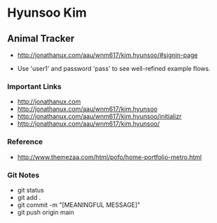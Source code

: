 # Hyunsoo Kim

## Animal Tracker

- http://jonathanux.com/aau/wnm617/kim.hyunsoo/#signin-page

- Use 'user1' and password 'pass' to see well-refined example flows.

### Important Links

- http://jonathanux.com
- http://jonathanux.com/aau/wnm617/kim.hyunsoo
- http://jonathanux.com/aau/wnm617/kim.hyunsoo/initializr
- http://jonathanux.com/aau/wnm617/kim.hyunsoo/

### Reference

- http://www.themezaa.com/html/pofo/home-portfolio-metro.html

### Git Notes

- git status
- git add .
- git commit -m "[MEANINGFUL MESSAGE]"
- git push origin main